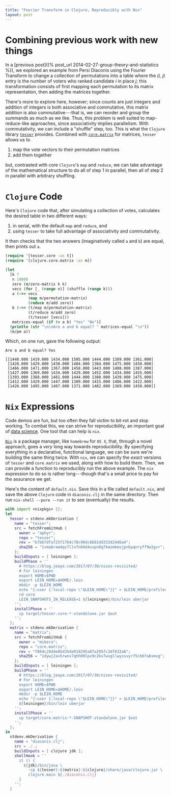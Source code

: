 ```yaml
---
title: "Fourier Transform in Clojure, Reproducibly with Nix"
layout: post
---
```


# Combining previous work with new things

In a [previous post]({% post_url 2014-02-27-group-theory-and-statistics %}),
we explored an example from Persi Diaconis using the Fourier Transform to
change a collection of permutations into a table where the *(i, j)* entry is
the number of voters who ranked candidate *i* in place *j*; this
transformation consists of first mapping each permutation to its matrix
representation, then adding the matrices together.

There's more to explore here, however; since counts are just integers and
addition of integers is both associative and commutative, this matrix addition
is also commutative---that is, we can reorder and group the summands as much as
we like.
Thus, this problem is well suited to map-reduce-like approaches, since
associativity implies parallelism.
With commutativity, we can include a "shuffle" step, too.
This is what the `Clojure` library [`tesser`](https://github.com/aphyr/tesser)
provides.
Combined with [`core.matrix`](https://github.com/mikera/core.matrix) for
matrices, `tesser` allows us to

1. map the vote vectors to their permutation matrices
2. add them together

but, contrasted with core `Clojure`'s `map` and `reduce`, we can take advantage
of the mathematical structure to do all of step 1 in parallel, then all of
step 2 in parallel with arbitrary shuffling.

# `Clojure` Code

Here's `Clojure` code that, after simulating a collection of votes, calculates
the desired table in two different ways:

1. in serial, with the default `map` and `reduce`, and 
2. using `tesser` to take full advantage of associativity and commutativity.

It then checks that the two answers (imaginatively called `a` and `b`) are
equal, then prints out `a`.

```clojure
(require '[tesser.core :as t])
(require '[clojure.core.matrix :as m])

(let
  [k 7
   n 10000
   zero (m/zero-matrix k k)
   vecs (for [_ (range n)] (shuffle (range k)))
   a (->> vecs
          (map m/permutation-matrix)
          (reduce m/add zero))
   b (->> (t/map m/permutation-matrix)
          (t/reduce m/add zero)
          (t/tesser [vecs]))
   matrices-equal (if (= a b) "Yes" "No")]
  (println (str "\n\nAre a and b equal? " matrices-equal "\n"))
  (m/pm a))
```

Which, on one run, gave the following output:

```
Are a and b equal? Yes

[[1448.000 1419.000 1434.000 1505.000 1444.000 1389.000 1361.000]
 [1428.000 1429.000 1430.000 1404.000 1384.000 1475.000 1450.000]
 [1466.000 1471.000 1367.000 1458.000 1443.000 1408.000 1387.000]
 [1427.000 1369.000 1434.000 1429.000 1452.000 1434.000 1455.000]
 [1393.000 1388.000 1481.000 1444.000 1380.000 1439.000 1475.000]
 [1412.000 1429.000 1447.000 1389.000 1415.000 1486.000 1422.000]
 [1426.000 1495.000 1407.000 1371.000 1482.000 1369.000 1450.000]]
```

# `Nix` Expressions

Code demos are fun, but too often they fall victim to bit-rot and stop working.
To combat this, we can strive for reproducibility, an important goal of [data
science](https://www.coursera.org/learn/reproducible-research).
One tool that can help is `nix`.

[`Nix`](https://nixos.org/nix/) is a package manager, like `homebrew` for `OS X`,
that, through a novel approach, goes a _very_ long way towards reproducibility.
By specifying everything in a declarative, functional language, we can be sure
we're building the same thing twice.
With `nix`, we can specify the _exact_ versions of `tesser` and `core.matrix`
we used, along with how to build them.
Then, we can provide a function to reproducibly run the above example.
The `nix` expression to do so is rather long---though that's a small price to
pay for the assurance we get.

Here's the content of `default.nix`.
Save this in a file called `default.nix`, and save the above `Clojure` code in `diaconis.clj` in the same directory.
Then run `nix-shell --pure --run it` to see (eventually) the results.

```nix
with import <nixpkgs> {};
let
  tesser = stdenv.mkDerivation {
    name = "tesser";
    src = fetchFromGitHub {
      owner = "aphyr";
      repo = "tesser";
      rev = "b7b67dfaf25f1764c70c90dc6681dd333d24d6a4";
      sha256 = "1vma6ram4qs7llnfn84d4xvpn0q7kmzmkmsjpnkpqnryff9w2gvr";
    };
    buildInputs = [ leiningen ];
    buildPhase = ''
      # https://blog.jeaye.com/2017/07/30/nixos-revisited/
      # For leiningen
      export HOME=$PWD
      export LEIN_HOME=$HOME/.lein
      mkdir -p $LEIN_HOME
      echo "{:user {:local-repo \"$LEIN_HOME\"}}" > $LEIN_HOME/profiles.clj
      cd core
      LEIN_SNAPSHOTS_IN_RELEASE=1 ${leiningen}/bin/lein uberjar
    '';
    installPhase = ''
      cp target/tesser.core-*-standalone.jar $out
    '';
  };
  matrix = stdenv.mkDerivation {
    name = "matrix";
    src = fetchFromGitHub {
      owner = "mikera";
      repo = "core.matrix";
      rev = "f864c29d4e85d35de018295a87a295fc3df632a6";
      sha256 = "1dywj2av5rwnv7qhh09lpx9c2kx7wvgllwyssvyr75cb6fa6smvg";
    };
    buildInputs = [ leiningen ];
    buildPhase = ''
      # https://blog.jeaye.com/2017/07/30/nixos-revisited/
      # For leiningen
      export HOME=$PWD
      export LEIN_HOME=$HOME/.lein
      mkdir -p $LEIN_HOME
      echo "{:user {:local-repo \"$LEIN_HOME\"}}" > $LEIN_HOME/profiles.clj
      ${leiningen}/bin/lein uberjar
    '';
    installPhase = ''
      cp target/core.matrix-*-SNAPSHOT-standalone.jar $out
    '';
  };
in
  stdenv.mkDerivation {
    name = "diaconis.clj";
    src = ./.;
    buildInputs = [ clojure jdk ];
    shellHook = ''
      it () {
        ${jdk}/bin/java \
          -cp ${tesser}:${matrix}:${clojure}/share/java/clojure.jar \
          clojure.main ${./diaconis.clj}
      }
    '';
  }
```
